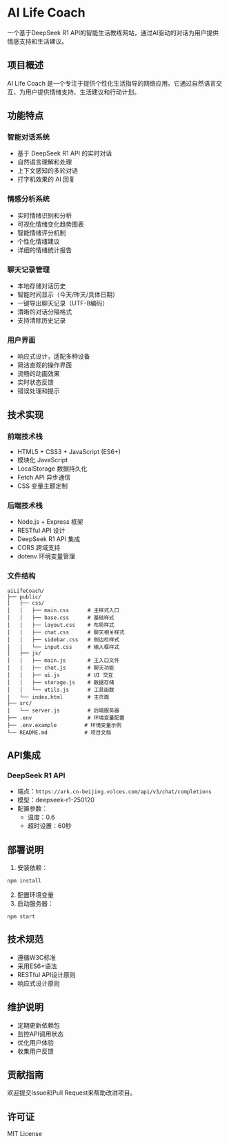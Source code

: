 # AI Life Coach

一个基于DeepSeek R1 API的智能生活教练网站，通过AI驱动的对话为用户提供情感支持和生活建议。

## 项目概述

AI Life Coach 是一个专注于提供个性化生活指导的网络应用。它通过自然语言交互，为用户提供情绪支持、生活建议和行动计划。

## 功能特点

### 智能对话系统
- 基于 DeepSeek R1 API 的实时对话
- 自然语言理解和处理
- 上下文感知的多轮对话
- 打字机效果的 AI 回复

### 情感分析系统
- 实时情绪识别和分析
- 可视化情绪变化趋势图表
- 智能情绪评分机制
- 个性化情绪建议
- 详细的情绪统计报告

### 聊天记录管理
- 本地存储对话历史
- 智能时间显示（今天/昨天/具体日期）
- 一键导出聊天记录（UTF-8编码）
- 清晰的对话分隔格式
- 支持清除历史记录

### 用户界面
- 响应式设计，适配多种设备
- 简洁直观的操作界面
- 流畅的动画效果
- 实时状态反馈
- 错误处理和提示

## 技术实现

### 前端技术栈
- HTML5 + CSS3 + JavaScript (ES6+)
- 模块化 JavaScript
- LocalStorage 数据持久化
- Fetch API 异步通信
- CSS 变量主题定制

### 后端技术栈
- Node.js + Express 框架
- RESTful API 设计
- DeepSeek R1 API 集成
- CORS 跨域支持
- dotenv 环境变量管理


### 文件结构
```
aiLifeCoach/
├── public/
│   ├── css/
│   │   ├── main.css      # 主样式入口
│   │   ├── base.css      # 基础样式
│   │   ├── layout.css    # 布局样式
│   │   ├── chat.css      # 聊天相关样式
│   │   ├── sidebar.css   # 侧边栏样式
│   │   └── input.css     # 输入框样式
│   ├── js/
│   │   ├── main.js       # 主入口文件
│   │   ├── chat.js       # 聊天功能
│   │   ├── ui.js         # UI 交互
│   │   ├── storage.js    # 数据存储
│   │   └── utils.js      # 工具函数
│   └── index.html        # 主页面
├── src/
│   └── server.js         # 后端服务器
├── .env                  # 环境变量配置
├── .env.example         # 环境变量示例
└── README.md            # 项目文档
```

## API集成

### DeepSeek R1 API
- 端点：`https://ark.cn-beijing.volces.com/api/v3/chat/completions`
- 模型：deepseek-r1-250120
- 配置参数：
  - 温度：0.6
  - 超时设置：60秒

## 部署说明

1. 安装依赖：
```bash
npm install
```
2. 配置环境变量
3. 启动服务器：
```
npm start
```

## 技术规范
- 遵循W3C标准
- 采用ES6+语法
- RESTful API设计原则
- 响应式设计原则

## 维护说明
- 定期更新依赖包
- 监控API调用状态
- 优化用户体验
- 收集用户反馈

## 贡献指南
欢迎提交Issue和Pull Request来帮助改进项目。

## 许可证
MIT License